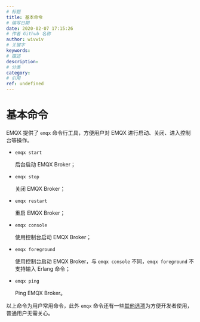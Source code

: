 ```yaml
---
# 标题
title: 基本命令
# 编写日期
date: 2020-02-07 17:15:26
# 作者 Github 名称
author: wivwiv
# 关键字
keywords:
# 描述
description:
# 分类
category: 
# 引用
ref: undefined
---
```


# 基本命令

EMQX 提供了 `emqx` 命令行工具，方便用户对 EMQX 进行启动、关闭、进入控制台等操作。

+   `emqx start`

    后台启动 EMQX Broker；

+   `emqx stop`

    关闭 EMQX Broker；

+   `emqx restart`

    重启 EMQX Broker；

+   `emqx console`

    使用控制台启动 EMQX Broker；

+   `emqx foreground`

    使用控制台启动 EMQX Broker，与 `emqx console` 不同，`emqx foreground` 不支持输入 Erlang 命令；

+   `emqx ping`

    Ping EMQX Broker。

以上命令为用户常用命令，此外 `emqx` 命令还有一些[其他选项](../advanced/cli.md)为方便开发者使用，普通用户无需关心。
